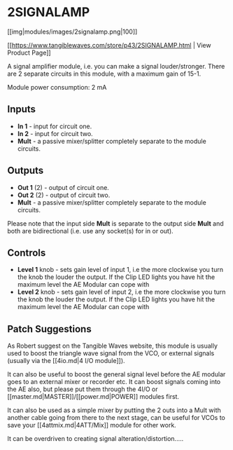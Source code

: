 # 2SIGNALAMP

[[img|modules/images/2signalamp.png|100]]

[[https://www.tangiblewaves.com/store/p43/2SIGNALAMP.html | View Product Page]]

A signal amplifier module, i.e. you can make a signal louder/stronger. There are 2 separate circuits in this module, with a maximum gain of 15-1.

Module power consumption: 2 mA

## Inputs

* **In 1** - input for circuit one.
* **In 2** - input for circuit two.
* **Mult** - a passive mixer/splitter completely separate to the module circuits.

## Outputs

* **Out 1** (2) - output of circuit one.
* **Out 2** (2) - output of circuit two.
* **Mult** - a passive mixer/splitter completely separate to the module circuits.

Please note that the input side **Mult** is separate to the output side **Mult** and both are bidirectional (i.e. use any socket(s) for in or out).

## Controls

* **Level 1** knob - sets gain level of input 1, i.e the more clockwise you turn the knob the louder the output. If the Clip LED lights you have hit the maximum level the AE Modular can cope with
* **Level 2** knob - sets gain level of input 2, i.e the more clockwise you turn the knob the louder the output. If the Clip LED lights you have hit the maximum level the AE Modular can cope with

## Patch Suggestions

As Robert suggest on the Tangible Waves website, this module is usually used to boost the triangle wave signal from the VCO, or external signals (usually via the [[4io.md|4 I/O module]]). 

It can also be useful to boost the general signal level before the AE modular goes to an external mixer or recorder etc. It can boost signals coming into the AE also, but please put them through the 4I/O or [[master.md|MASTER]]/[[power.md|POWER]] modules first.

It can also be used as a simple mixer by putting the 2 outs into a Mult with another cable going from there to the next stage, can be useful for VCOs to save your [[4attmix.md|4ATT/Mix]] module for other work.

It can be overdriven to creating signal alteration/distortion.....
